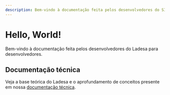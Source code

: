 ```yaml
---
description: Bem-vindo à documentação feita pelos desenvolvedores do SISGHA / Ladesa para desenvolvedores.
---
```


# Hello, World!

<script setup>
  import LinkCard from '../../components/LinkCard.vue';
</script>

Bem-vindo à documentação feita pelos desenvolvedores do Ladesa para desenvolvedores.

<div>
  <LinkCard title="Sistemas"
    href="/developers/services"
    description="Veja os sistemas que constituem nossos projetos e aprenda como contribuir."
  />

<LinkCard
  title="Integração"
  href="/developers/connect/"
  description="Saiba como integrar os serviços do Ladesa em outros sistemas."
/>

<LinkCard
    title="Tutoriais"
    description="Aprenda conceitos e tecnologias com uma documentação preparada por nossa comunidade."
    href="/developers/tutorials/"
  />
</div>

## Documentação técnica

Veja a base teórica do Ladesa e o aprofundamento de conceitos presente em nossa [documentação técnica](https://docs.google.com/document/d/1HB6QzwVzIVluIq6WzlZJ68DHcR_M7PNXsbHyp2g5BlU/edit?usp=sharing).
